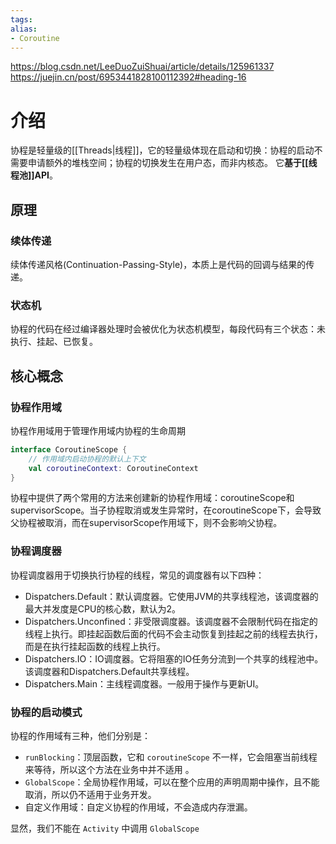 ```yaml
---
tags: 
alias:
- Coroutine
---
```

https://blog.csdn.net/LeeDuoZuiShuai/article/details/125961337
https://juejin.cn/post/6953441828100112392#heading-16
# 介绍
协程是轻量级的[[Threads|线程]]，它的轻量级体现在启动和切换：协程的启动不需要申请额外的堆栈空间；协程的切换发生在用户态，而非内核态。
它**基于[[线程池]]API**。

## 原理
### 续体传递
续体传递风格(Continuation-Passing-Style)，本质上是代码的回调与结果的传递。
### 状态机
协程的代码在经过编译器处理时会被优化为状态机模型，每段代码有三个状态：未执行、挂起、已恢复。
## 核心概念
### 协程作用域
协程作用域用于管理作用域内协程的生命周期
```kotlin
interface CoroutineScope { 
	// 作用域内启动协程的默认上下文 
	val coroutineContext: CoroutineContext 
}
```
协程中提供了两个常用的方法来创建新的协程作用域：coroutineScope和supervisorScope。当子协程取消或发生异常时，在coroutineScope下，会导致父协程被取消，而在supervisorScope作用域下，则不会影响父协程。

### 协程调度器
协程调度器用于切换执行协程的线程，常见的调度器有以下四种：
- Dispatchers.Default：默认调度器。它使用JVM的共享线程池，该调度器的最大并发度是CPU的核心数，默认为2。
- Dispatchers.Unconfined：非受限调度器。该调度器不会限制代码在指定的线程上执行。即挂起函数后面的代码不会主动恢复到挂起之前的线程去执行，而是在执行挂起函数的线程上执行。
- Dispatchers.IO：IO调度器。它将阻塞的IO任务分流到一个共享的线程池中。该调度器和Dispatchers.Default共享线程。
- Dispatchers.Main：主线程调度器。一般用于操作与更新UI。

### 协程的启动模式

协程的作用域有三种，他们分别是：

- `runBlocking`：顶层函数，它和 `coroutineScope` 不一样，它会阻塞当前线程来等待，所以这个方法在业务中并不适用 。
- `GlobalScope`：全局协程作用域，可以在整个应用的声明周期中操作，且不能取消，所以仍不适用于业务开发。
- 自定义作用域：自定义协程的作用域，不会造成内存泄漏。

显然，我们不能在 `Activity` 中调用 `GlobalScope`




